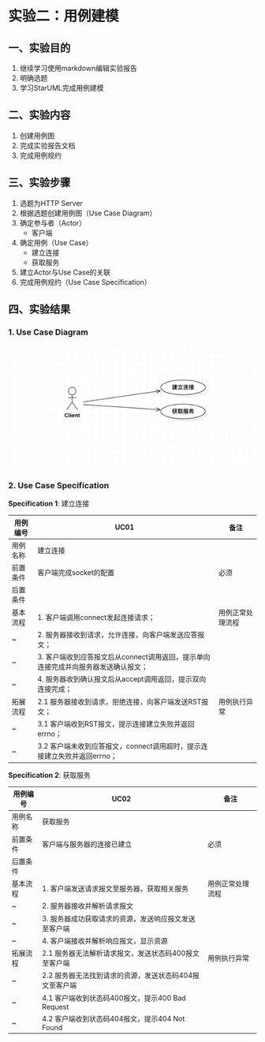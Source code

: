 # 实验二：用例建模

## 一、实验目的
1. 继续学习使用markdown编辑实验报告
2. 明确选题
3. 学习StarUML完成用例建模

## 二、实验内容
1. 创建用例图
2. 完成实验报告文档
3. 完成用例规约

## 三、实验步骤
1. 选题为HTTP Server
2. 根据选题创建用例图（Use Case Diagram）
3. 确定参与者（Actor）
    - 客户端
4. 确定用例（Use Case）
    - 建立连接
    - 获取服务
5. 建立Actor与Use Case的关联
6. 完成用例规约（Use Case Specification）

## 四、实验结果

### 1. Use Case Diagram
![Lab2-HTTP_UseCaseDiagram](./lab2_UseCaseDiagram.jpg)

### 2. Use Case Specification

**Specification 1**: 建立连接

| 用例编号 | UC01 | 备注 |
| ------- | ---- | --- |
| 用例名称 | 建立连接 |  |
| 前置条件 | 客户端完成socket的配置 | 必须 |
| 后置条件 |  |  |
| 基本流程 | 1. 客户端调用connect发起连接请求； | 用例正常处理流程 |
| ~ | 2. 服务器接收到请求，允许连接，向客户端发送应答报文； | |
| ~ | 3. 客户端收到应答报文后从connect调用返回，提示单向连接完成并向服务器发送确认报文； | |
| ~ | 4. 服务器收到确认报文后从accept调用返回，提示双向连接完成； | |
| 拓展流程 | 2.1 服务器接收到请求，拒绝连接，向客户端发送RST报文； | 用例执行异常 |
| ~ | 3.1 客户端收到RST报文，提示连接建立失败并返回errno； | |
| ~ | 3.2 客户端未收到应答报文，connect调用超时，提示连接建立失败并返回errno； | |

**Specification 2**: 获取服务

| 用例编号 | UC02 | 备注 |
| ------- | ---- | --- |
| 用例名称 | 获取服务 |  |
| 前置条件 | 客户端与服务器的连接已建立 | 必须 |
| 后置条件 |  |  |
| 基本流程 | 1. 客户端发送请求报文至服务器，获取相关服务 | 用例正常处理流程 |
| ~ | 2. 服务器接收并解析请求报文 | |
| ~ | 3. 服务器成功获取请求的资源，发送响应报文发送至客户端 | |
| ~ | 4. 客户端接收并解析响应报文，显示资源 | |
| 拓展流程 | 2.1 服务器无法解析请求报文，发送状态码400报文至客户端 | 用例执行异常 |
| ~ | 2.2 服务器无法找到请求的资源，发送状态码404报文至客户端 |  |
| ~ | 4.1 客户端收到状态码400报文，提示400 Bad Request |  |
| ~ | 4.2 客户端收到状态码404报文，提示404 Not Found |  |